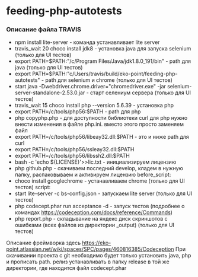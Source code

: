 # feeding-php-autotests
### Описание файла TRAVIS 
  - npm install lite-server - команда устанавливает lite server
  - travis_wait 20 choco install jdk8    -   установка java для запуска selenium (только для UI тестов)
  - export PATH=$PATH:"/c/Program Files/Java/jdk1.8.0_191/bin"  - path для java (только для UI тестов)
  - export PATH=$PATH:"c/Users/travis/build/eko-point/feeding-php-autotests"  - path для selenium и chrome (только для UI тестов)
  - start java -Dwebdriver.chrome.driver="chromedriver.exe" -jar selenium-server-standalone-2.53.0.jar - старт селениум сервера (только для UI тестов)
  - travis_wait 15 choco install php --version 5.6.39 - установка php
  - export PATH=/c/tools/php56:$PATH - path для php
  - php copyphp.php - для доступности библиотеки curl для php  нужно внести изменения в файле php.ini. вместо этого просто заменяем файл
  - export PATH=/c/tools/php56/libeay32.dll:$PATH - это и ниже path для curl
  - export PATH=/c/tools/php56/ssleay32.dll:$PATH
  - export PATH=/c/tools/php56/libssh2.dll:$PATH
  - bash -c 'echo ${LICENSE}'>>lic.txt  -  инициализируем лицензию
  - php github.php - скачиваем последний develop, кладем в нужную папку, распаковываем и активируем лицензию
before_script:
  - choco install googlechrome - устанавливаем chrome (только для UI тестов)
script:
  - start lite-server -c bs-config.json  - запускаем lite server (только для UI тестов)
  - php codecept.phar run acceptance -d  - запуск тестов (подробнее о командах  https://codeception.com/docs/reference/Commands) 
  - php report.php - складывание на яндекс диск скриншотов с ошибками (всех файлов из директории _output) (только для UI тестов)
  
Описание фреймворка здесь https://eko-point.atlassian.net/wiki/spaces/SPC/pages/460816385/Codeception
При скачивании проекта с git необходимо будет только установить java, php и  прописать path. релиз устанавливать в папку release в той же директории, где находится файл codecept.phar
